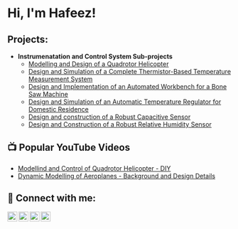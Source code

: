 <h1>Hi, I'm Hafeez! </h1>

<h2>Projects:</h2>

- <b>Instrumenatation and Control System Sub-projects</b>
  - [Modelling and Design of a Quadrotor Helicopter](https://github.com/Herbdoulhafeez-P/QuadHelicopter/blob/main/README.md)
  - [Design and Simulation of a Complete Thermistor-Based Temperature Measurement System](https://github.com/Herbdoulhafeez-P:/NTCThermSpr2022)
  - [Design and Implementation of an Automated Workbench for a Bone Saw Machine](https://github.com/Herbdoulhafeez-P:/BSWkbenchAut2021)
  - [Design and Simulation of an Automatic Temperature Regulator for Domestic Residence](https://github.com/Herbdouhafeez-P:/DomTempRegJan2022)
  - [Design and construction of a Robust Capacitive Sensor](https://github.com/Herbdouhafeez-P:/CapSense2014)
  - [Design and Construction of a Robust Relative Humidity Sensor](https://github.com/Herbdouhafeez-P:/RelHumSense2013)

<h2>📺 Popular YouTube Videos</h2>

- [Modellind and Control of Quadrotor Helicopter - DIY](https://www.youtube.com/watch?v=a83ASGn_V_s)
- [Dynamic Modelling of Aeroplanes - Background and Design Details](https://www.youtube.com/watch?v=uHy3oM7NnoU)


<h2> 🤳 Connect with me:</h2>

[<img align="left" alt="Herbdoulhafeez-P | YouTube" width="22px" src="https://cdn.jsdelivr.net/npm/simple-icons@v3/icons/youtube.svg" />][youtube]
[<img align="left" alt="Herbdoulhafeez-P | Twitter" width="22px" src="https://cdn.jsdelivr.net/npm/simple-icons@v3/icons/twitter.svg" />][twitter]
[<img align="left" alt="Herbdoulhafeez-P | LinkedIn" width="22px" src="https://cdn.jsdelivr.net/npm/simple-icons@v3/icons/linkedin.svg" />][linkedin]
[<img align="left" alt="Herbdoulhafeez-P | Instagram" width="22px" src="https://cdn.jsdelivr.net/npm/simple-icons@v3/icons/instagram.svg" />][instagram]


[twitter]: https://twitter.com/Herbdoulhafeez-P
[youtube]: https://www.youtube.com/channel/UCQTT3s_tlLIeIUH0xI9X7Dg
[instagram]: https://www.instagram.com/herbdoulhafeez/
[linkedin]: https://www.linkedin.com/in/hafeez-odetoyinbo-22109b84

<!--
**Herbdoulhafeez-P/Herbdoulhafeez-P** is a ✨ _special_ ✨ repository because its `README.md` (this file) appears on your GitHub profile.

Here are some ideas to get you started:

- 🔭 I’m currently working on ...
- 🌱 I’m currently learning ...
- 👯 I’m looking to collaborate on ...
- 🤔 I’m looking for help with ...
- 💬 Ask me about ...
- 📫 How to reach me: ...
- 😄 Pronouns: ...
- ⚡ Fun fact: ...
-->
